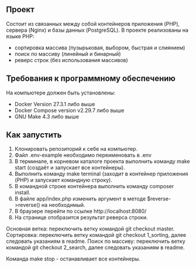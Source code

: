 ## Проект
Состоит из связанных между собой контейнеров приложения (PHP), сервера (Nginx) и базы данных (PostgreSQL).
В проекте реализованы на языке PHP:
- сортировка массива (пузырьковая, выбором, быстрая и слиянием)
- поиск по массиву (линейный и бинарный)
- реверс строк (без использования массивов)

## Требования к программному обеспечению
На компьютере должен быть установлены:
- Docker Version 27.3.1 либо выше
- Docker Compose version v2.29.7 либо выше
- GNU Make 4.3 либо выше  

## Как запустить
1) Клонировать репозиторий к себе на компьютер.
2) Файл .env-example необходимо переименовать в .env
3) В терминале, в корневом каталоге проекта выполнить команду make start (создаёт и запускает все контейнеры).
4) Выполнить команду make terminal (заходит в контейнер приложения (PHP) и запускает командную строку).
5) В командной строке контейнера выполнить команду composer install.
6) В файле app/index.php изменить аргумент в методе $reverse->reverse() на необходимый.
7) В браузере перейти по ссылке http://localhost:8080/ 
8) На странице отобразится результат реверса строки.

Основная ветка: переключить ветку командой git checkout master.
Сортировка: переключить ветку командой git checkout 1_sorting, далее следовать указаниям в readme.
Поиск по массиву: переключить ветку командой git checkout 2_search, далее следовать указаниям в readme.

Команда make stop - останавливает все контейнеры.
